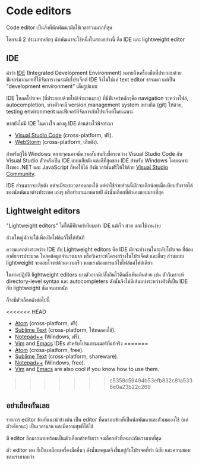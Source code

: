 # Code editors

Code editor เป็นสิ่งที่นักพัฒนามักใช้เวลาร่วมมากที่สุด

โดยจะมี 2 ประเภทหลักๆ นักพัฒนาจะใช้หนึ่งในสองอย่างนี้ คือ IDE และ lightweight editor 

## IDE

คำว่า [IDE](https://en.wikipedia.org/wiki/Integrated_development_environment) (Integrated Development Environment) หมายถึงเครื่องมือที่ประกอบด้วยฟีเจอร์มากมายที่ใช้จัดการงานระดับโปรเจ็คต์ IDE จึงไม่ใช่แค่ text editor ธรรมดา แต่เป็น "development environment" เต็มรูปแบบ

IDE โหลดโปรเจค (ที่ประกอบด้วยไฟล์จำนวนมาก) ที่มีฟีเจอร์หลักๆคือ navigation ระหว่างไฟล์, autocompletion, บางตัวจะมี version management system อย่างกิต (git) ให้ด้วย, testing environment และฟีเจอร์ที่จัดการกับโปรเจ็คต์โดยเฉพาะ

หากยังไม่มี IDE ในดวงใจ ลองดู IDE ด้านล่างไว้พิจารณา

- [Visual Studio Code](https://code.visualstudio.com/) (cross-platform, ฟรี).
- [WebStorm](http://www.jetbrains.com/webstorm/) (cross-platform, เสียตัง).

สำหรับผู้ใช้ Windows หลายๆคนอาจมีความสับสนกับชื่อระหว่าง Visual Studio Code กับ Visual Studio ตัวหลังเป็น IDE แบบเสียตัง และดีที่สุดของ IDE สำหรับ Windows โดยเฉพาะฝั่งของ .NET และ JavaScript ก็พอใช้ได้ ยังมีเวอร์ชั่นฟรีให้ใช้ด้วย [Visual Studio Community](https://www.visualstudio.com/vs/community/).

IDE ส่วนมากจะเสียตัง แต่จะมีระยะเวลาทดลองใช้ แต่ค่าใช้จ่ายส่วนนี้มักจะเล็กน้อยเมื่อเทียบกับรายได้ของนักพัฒนาต่างประเทศ เก่งๆ หรือทำงานมาหลายปี ดังนั้นเลือกที่ตัวเองชอบมากที่สุด

## Lightweight editors

"Lightweight editors" ไม่ได้มีฟีเจอร์เทียบเท่า IDE แต่เร็ว สวย และใช้งานง่าย

ส่วนใหญ่มักจะใช้เพื่อเปิดไฟล์แก้ไขได้ทันที

ความแตกต่างระหว่าง IDE กับ Lightweight editors คือ IDE มักจะทำงานในระดับโปรเจค ที่ต้องอาศัยการประมวล โหลดข้อมูลจำนวนมาก หรือวิเคราะห์โครงสร้างในโปรเจ็คต์ และอื่นๆ ส่วนแบบ lightweight จะตอบโจทย์ด้านความเร็ว หากเราต้องการแก้ไขไฟล์แค่ไฟล์เดียว

ในทางปฎิบัติ lightweight editors บางตัวอาจมีปลั๊กอินไว้ติดตั้งเพิ่มเติมด้วย เช่น ตัววิเคราะห์ directory-level syntax และ autocompleters ดังนั้นจึงไม่มีเส้นแบ่งระหว่างตัวที่เป็น IDE กับ lightweight ชัดเจนมากนัก

ก็จะมีตัวเลือกดังต่อไปนี้

<<<<<<< HEAD
- [Atom](https://atom.io/) (cross-platform, ฟรี).
- [Sublime Text](http://www.sublimetext.com) (cross-platform, ให้ทดลองใช้).
- [Notepad++](https://notepad-plus-plus.org/) (Windows, ฟรี).
- [Vim](http://www.vim.org/) and [Emacs](https://www.gnu.org/software/emacs/) IDEs สำหรับโปรแกรมเมอร์ที่แท้จริง
=======
- [Atom](https://atom.io/) (cross-platform, free).
- [Sublime Text](http://www.sublimetext.com) (cross-platform, shareware).
- [Notepad++](https://notepad-plus-plus.org/) (Windows, free).
- [Vim](http://www.vim.org/) and [Emacs](https://www.gnu.org/software/emacs/) are also cool if you know how to use them.
>>>>>>> c5358c59494b53efb832c81a5338e0a23b22c269

## อย่าเถียงกันเลย

รายการ editor ข้างที่แนะนำข้างต้น เป็น editor ที่คนรอบข้างที่เป็นนักพัฒนาและตัวผมเองใช้ (แค่ตัวเดียวนะ) เป็นเวลานาน และมีความสุขที่ได้ใช้

มี editor อีกมากมายพร้อมเป็นตัวเลือกสำหรับเรา จงเลือกตัวที่เหมาะกับเรามากที่สุด

ตัว editor เอง ก็เป็นเหมือนเครื่องมืออื่นๆ ดังนั้นเหตุผลจึงขึ้นอยู่กับโปรเจคที่ทำ นิสัย และความชอบของเรามากกว่า
